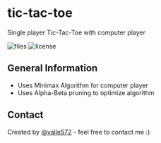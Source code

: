 # tic-tac-toe
 Single player Tic-Tac-Toe with computer player
 
![files](https://img.shields.io/github/directory-file-count/valle572/tic-tac-toe) ![license](https://img.shields.io/github/license/valle572/tic-tac-toe) 

## General Information
- Uses Minimax Algorithm for computer player
- Uses Alpha-Beta pruning to optimize algorithm
<!--
## Video Tutorials
Tic-Tac-Toe tutorial: [click here](https://www.youtube.com/watch?v=pNXY8alQqCs)

Minimax Algorithm tutorial: [click here](https://www.youtube.com/watch?v=ViiG5ZZIccQ)
-->
## Contact
Created by [@valle572](https://itsvalle.com) - feel free to contact me :)
